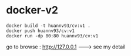 # docker-v2

```
docker build -t huannv93/cv:v1 .
docker push huannv93/cv:v1
docker run -dp 80:80 huannv93/cv:v1
```

go to browse : http://127.0.0.1 ---> see my detail 
